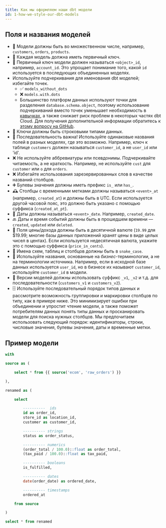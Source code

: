```yaml
---
title: Как мы оформляем наши dbt модели
id: 1-how-we-style-our-dbt-models
---
```


## Поля и названия моделей

- 👥 Модели должны быть во множественном числе, например, `customers`, `orders`, `products`.
- 🔑 Каждая модель должна иметь первичный ключ.
- 🔑 Первичный ключ модели должен называться `<object>_id`, например, `account_id`. Это упрощает понимание того, какой `id` используется в последующих объединенных моделях.
- Используйте подчеркивания для именования dbt моделей; избегайте точек.
  - ✅  `models_without_dots`
  - ❌ `models.with.dots`
  - Большинство платформ данных используют точки для разделения `database.schema.object`, поэтому использование подчеркиваний вместо точек уменьшает необходимость в [кавычках](/reference/resource-properties/quoting), а также снижает риск проблем в некоторых частях dbt Cloud. Для получения дополнительной информации обратитесь к [этому вопросу на GitHub](https://github.com/dbt-labs/dbt-core/issues/3246).
- 🔑 Ключи должны быть строковыми типами данных.
- 🔑 Последовательность важна! Используйте одинаковые названия полей в разных моделях, где это возможно. Например, ключ к таблице `customers` должен называться `customer_id`, а не `user_id` или 'id'.
- ❌ Не используйте аббревиатуры или псевдонимы. Подчеркивайте читаемость, а не краткость. Например, не используйте `cust` для `customer` или `o` для `orders`.
- ❌ Избегайте использования зарезервированных слов в качестве названий столбцов.
- ➕ Булевы значения должны иметь префикс `is_` или `has_`.
- 🕰️ Столбцы с временными метками должны называться `<event>_at` (например, `created_at`) и должны быть в UTC. Если используется другой часовой пояс, это должно быть указано с помощью суффикса (`created_at_pt`).
- 📆 Даты должны называться `<event>_date`. Например, `created_date`.
- 🔙 Даты и время событий должны быть в прошедшем времени &mdash; `created`, `updated` или `deleted`.
- 💱 Поля цены/дохода должны быть в десятичной валюте (`19.99` для $19.99; многие базы данных приложений хранят цены в виде целых чисел в центах). Если используется недесятичная валюта, укажите это с помощью суффикса (`price_in_cents`).
- 🐍 Имена схем, таблиц и столбцов должны быть в `snake_case`.
- 🏦 Используйте названия, основанные на _бизнес_-терминологии, а не на терминологии источника. Например, если в исходной базе данных используется `user_id`, но в бизнесе их называют `customer_id`, используйте `customer_id` в модели.
- 🔢 Версии моделей должны использовать суффикс `_v1`, `_v2` и т.д. для последовательности (`customers_v1` и `customers_v2`).
- 🗄️ Используйте последовательный порядок типов данных и рассмотрите возможность группировки и маркировки столбцов по типу, как в примере ниже. Это минимизирует ошибки при объединении и упростит чтение модели, а также поможет потребителям данных понять типы данных и просканировать модели для поиска нужных столбцов. Мы предпочитаем использовать следующий порядок: идентификаторы, строки, числовые значения, булевы значения, даты и временные метки.

## Пример модели

```sql
with

source as (

    select * from {{ source('ecom', 'raw_orders') }}

),

renamed as (

    select

        ----------  ids
        id as order_id,
        store_id as location_id,
        customer as customer_id,

        ---------- strings
        status as order_status,

        ---------- numerics
        (order_total / 100.0)::float as order_total,
        (tax_paid / 100.0)::float as tax_paid,

        ---------- booleans
        is_fulfilled,

        ---------- dates
        date(order_date) as ordered_date,

        ---------- timestamps
        ordered_at

    from source

)

select * from renamed
```